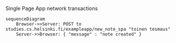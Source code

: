 Single Page App network transactions

```mermaid
sequenceDiagram
    Browser->>Server: POST to studies.cs.helsinki.fi/exampleapp/new_note_spa "toinen tesmaus"
    Server->>Browser: { "message" : "note created" }
```
